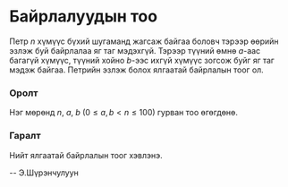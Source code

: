Байрлалуудын тоо
================
Петр $n$ хүмүүс бүхий шугаманд жагсаж байгаа боловч тэрээр өөрийн эзлэж буй
байрлалаа яг таг мэдэхгүй. Тэрээр түүний өмнө $a$-аас багагүй хүмүүс, түүний
хойно $b$-ээс ихгүй хүмүүс зогсож буйг яг таг мэдэж байгаа. Петрийн эзлэж болох
ялгаатай байрлалын тоог ол.


### Оролт
Нэг мөрөнд $n$, $a$, $b$ ($0 ≤ a, b < n ≤ 100$) гурван тоо өгөгдөнө.


### Гаралт
Нийт ялгаатай байрлалын тоог хэвлэнэ.

-- Э.Шүрэнчулуун
